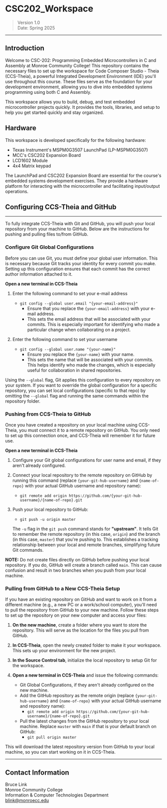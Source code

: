 # CSC202_Workspace
>Version 1.0  
>Date: Spring 2025
---
## Introduction
Welcome to CSC-202: Programming Embedded Microcontrollers in C and Assembly at Monroe Community College! This repository contains the necessary files to set up the workspace for Code Composer Studio - Theia (CCS-Theia), a powerful Integrated Development Environment (IDE) you'll use throughout this course. These files serve as the foundation for your development environment, allowing you to dive into embedded systems programming using both C and Assembly.

This workspace allows you to build, debug, and test embedded microcontroller projects quickly. It provides the tools, libraries, and setup to help you get started quickly and stay organized.

## Hardware
This workspace is developed specifically for the following hardware:

- Texas Instrument's MSPM0G3507 LaunchPad (LP-MSPM0G3507)
- MCC's CSC202 Expansion Board
- LCD1602 Module
- 4x4 Matrix keypad

The LaunchPad and CSC202 Expansion Board are essential for the course's embedded systems development exercises. They provide a hardware platform for interacting with the microcontroller and facilitating input/output operations.

## Configuring CCS-Theia and GitHub
---
To fully integrate CCS-Theia with Git and GitHub, you will push your local repository from your machine to GitHub. Below are the instructions for pushing and pulling files to/from GitHub.

### Configure Git Global Configurations

Before you can use Git, you must define your global user information. This is necessary because Git tracks your identity for every commit you make. Setting up this configuration ensures that each commit has the correct author information attached to it.

 **Open a new terminal in CCS-Theia**
1. Enter the following command to set your e-mail address
   - `git config --global user.email "{your-email-address}"`
     - Ensure that you replace the `{your-email-address}` with your e-mail address.
     - This sets the email address that will be associated with your commits. This is especially important for identifying who made a particular change when collaborating on a project.
   
2. Enter the following command to set your username
   - `git config --global user.name "{your-name}"`
     - Ensure you replace the `{your-name}` with your name.
     - This sets the name that will be associated with your commits. This helps identify who made the changes, which is especially useful for collaboration in shared repositories.

Using the `--global` flag, Git applies this configuration to every repository on your system. If you want to override the global configuration for a specific repository, you can set local configurations (specific to that repo) by omitting the `--global` flag and running the same commands within the repository folder.


### Pushing from CCS-Theia to GitHub

Once you have created a repository on your local machine using CCS-Theia, you must connect it to a remote repository on GitHub. You only need to set up this connection once, and CCS-Theia will remember it for future use.

 **Open a new terminal in CCS-Theia**

1. Configure your Git global configurations for user name and email, if they aren't already configured.

2. Connect your local repository to the remote repository on GitHub by running this command (replace `{your-git-hub-username}` and `{name-of-repo}` with your actual GitHub username and repository name):
   - `git remote add origin https://github.com/{your-git-hub-username}/{name-of-repo}.git`

3. Push your local repository to GitHub:
   - `git push -u origin master`

    The `-u` flag in the `git push` command stands for **"upstream"**. It tells Git to remember the remote repository (in this case, `origin`) and the branch (in this case, `master`) that you're pushing to. This establishes a tracking relationship between your local and remote branches, simplifying future Git commands.

**NOTE:** Do not create files directly on GitHub before pushing your local repository. If you do, GitHub will create a branch called `main`. This can cause confusion and result in two branches when you push from your local machine.

### Pulling from GitHub to a New CCS-Theia Setup

If you have an existing repository on GitHub and want to work on it from a different machine (e.g., a new PC or a work/school computer), you'll need to pull the repository from GitHub to your new machine. Follow these steps to set up the repository on your new computer and access your files:

1. **On the new machine**, create a folder where you want to store the repository. This will serve as the location for the files you pull from GitHub.

2. **In CCS-Theia**, open the newly created folder to make it your workspace. This sets up your environment for the new project.

3. **In the Source Control tab**, initialize the local repository to setup Git for the workspace.

4. **Open a new terminal in CCS-Theia** and issue the following commands:
   - Git Global Configurations, if they aren't already configured on the new machine.
   - Add the GitHub repository as the remote origin (replace `{your-git-hub-username}` and `{name-of-repo}` with your actual GitHub username and repository name):
     - `git remote add origin https://github.com/{your-git-hub-username}/{name-of-repo}.git`
   - Pull the latest changes from the GitHub repository to your local machine. Replace `master` with `main` if that is your default branch on GitHub:
      - `git pull origin master`

This will download the latest repository version from GitHub to your local machine, so you can start working on it in CCS-Theia.

---
## Contact Information
Bruce Link  
Monroe Community College  
Information & Computer Technologies Department  
blink@monroecc.edu


